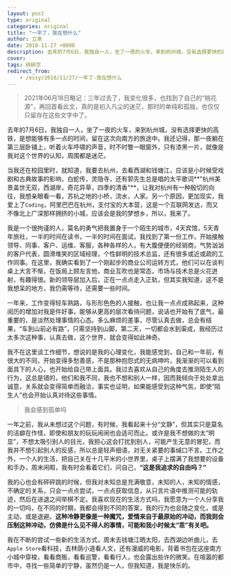 ```yaml
---
layout: post
type: original
categories: original
title: "一年了，我在想什么"
author: 立泉
date: 2018-11-27 +0800
description: 去年的7月6日，我独自一人，坐了一夜的火车，来到杭州城，没有选择更快的高铁，是想能够有多一点的时间，留在这次向南方的旅途中。
cover: 
tags: 碎碎念
redirect_from:
    - /essy/2018/11/27/一年了-我在想什么
---
```


> 2021年06月18日略记：三年过去了，我变化很多，也找到了自己的“桃花源”，再回首看此文，真的是初入凡尘的迷茫，那时的单纯和孤独，也仅仅只留存在这些文字中了。

去年的7月6日，我独自一人，坐了一夜的火车，来到杭州城，没有选择更快的高铁，是想能够有多一点的时间，留在这次向南方的旅途中。我还记得，那一夜躺在第三层卧铺上，听着火车呼啸的声音，时不时瞥一眼窗外，只有漆黑一片，就像是我对这个世界的认知，周围都是迷茫。

当我还在校园里时，就知道，我要去杭州，去看西湖和钱塘江，应该是小时候受戏剧和古典故事的影响，白蛇传，灵隐寺，还有郭先生总是唱的太平歌词**"杭州美景盖世无双，西湖岸，奇花异草，四季的清香"**，让我对杭州有一种殷切的向往，我想亲眼看一看，苏杭之地的小桥，流水，人家。另一个原因，更加现实，我爱上了`Coding`，阿里巴巴在杭州，支付宝的大本营，这是一个互联网发达，而又不像北上广深那样拥挤的小城，应该会是我的梦想乡，所以，我来了。

我是一个很拘谨的人，莫名的勇气把我置身于一个陌生的城市，4天宾馆，5天青年旅社，一半的时间在读书，一半的时间在面试，我找到了第一份工作，开始接触领导、同事、客户、运维、客服，各种各样的人，有大腹便便的经销商，气势汹汹的客户代表，圆滑堆笑的区域经理，个性鲜明的技术总监，还有很多或近或疏的工作同事。在这里，我确实看到了一个刚起步的商业公司运转方式，他们可以在谈判桌上大言不惭，在饭局上顾左言他，商业互吹也是常态，市场与技术总是火花迸射，有趣得很。新的领导层加入后，正在一点点走入正轨，但其实我知道，这不是我想呆的地方，我仍需等待，还需要一些时间。

一年来，工作变得轻车熟路，与形形色色的人接触，也让我一点点成熟起来，这种阅历的增加对我是件好事，能够从更高的层次看待问题，说话也开始有了底气，最重要的，是淡然处理事情的心态。多么麻烦的差事，尽管认真去做，总会有结果，“车到山前必有路”，只需坚持到山脚，第二天，一切都会水到渠成，我经历过太多次这种事，认真去做，这个世界，就会变得如此神奇。

我不在这里谈工作细节，想说的是我的心理变化，我能感觉到，自己和一年前，有很大的不同，开始变得多愁善感，不是那种抱怨式的无病呻吟，我渐渐的可以看到面具下的人心，也开始给自己带上面具。我过去喜欢从自己的角度去推测陌生人的行为，这总是错的，他们和我不同，我也不想和别人一样，因而我倾向于处处拿出诚意，关系就会变得简单而融洽，事实也证明，如果能感受到这种气氛，即使“陌生人”也会开始认真对待这些事情。

> 我会感到孤单吗

一年之前，我从未想过这个问题，有时候，我看起来十分“文静”，但其实只是莫名的洁癖在作怪，即使和朋友的玩玩闹闹也会适可而止。或许是我不想做的太“明显”，不想太吸引别人的目光，我担心这会打扰到别人，可能产生无意的冒犯，而我并不想引起别人的反感，所以总是轻声细语，对无关紧要的事缄口不言。工作之外，一个人的生活，把自己关在十几平米的小世界里，桌子上摆满了我想要的设备和手办，周末闲暇，我有时会看着它们，问自己，**“这是我追求的自由吗？”**

我的心也会有砰砰跳的时候，但我对未知总是充满敬意，未知的人，未知的情感，不确定的关系，只会一点点尝试，一点点获取信息，从只言片语中推测可能的轨迹，然后在进退之间举棋不定。我喜欢现在的生活方式吗，我愿意为一个人分享我的一切吗，在不同的时期，我都会得到不同的答案，我的行为也会随之变化，或是主动，或是退避。**这种冷静更像是一种魔咒，爱情来自于最原始的冲动，而我则会压制这种冲动，仿佛是什么见不得人的事情，可能和我小时候太“乖”有关吧。**

我在不断的尝试一些新的生活方式，周末去钱塘江晒太阳，去西湖边听曲儿，去`Apple Store`看科技，去林荫小道看人文，还有漫威的电影，背着书包在这座南方小城中穿梭，看看商贩，看看巡警，看看行人，也会露出些许的微笑。在喧嚣的都市中，寻找一些简单的宁静，虽然仍是一人，但我知道，我是快乐的。